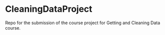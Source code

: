 # CleaningDataProject
Repo for the submission of the course project for Getting and Cleaning Data course.
